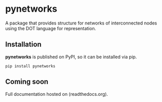 # pynetworks

A package that provides structure for networks of interconnected nodes using the DOT language for representation.

## Installation

**pynetworks** is published on PyPI, so it can be installed via pip.

`pip install pynetworks`

## Coming soon
Full documentation hosted on (readthedocs.org).
